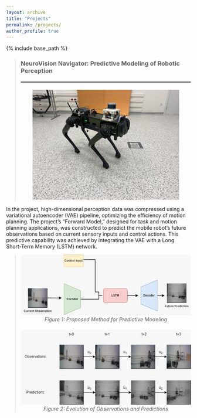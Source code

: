 ```yaml
---
layout: archive
title: "Projects"
permalink: /projects/
author_profile: true
---
```


{% include base_path %}


> ### NeuroVision Navigator: Predictive Modeling of Robotic Perception
> <hr style="border: none; height: 2px; background-color: #333; margin: 20px 0;">
> <p align="center">
>   <img src="https://raw.githubusercontent.com/yuceelege/yuceelege.github.io/master/images/project1.png" alt="Robot Image" width="400" />
> </p>
In the project, high-dimensional perception data was compressed using a variational autoencoder (VAE) pipeline, optimizing the efficiency of motion planning. The project’s ”Forward Model,” designed for task and motion planning applications, was constructed to predict the mobile robot’s future observations based on current sensory inputs and control actions. This predictive capability was achieved by integrating the VAE with a Long Short-Term Memory (LSTM) network.
> <p align="center">
>   <img width="600" alt="Scheme 1" src="https://raw.githubusercontent.com/yuceelege/yuceelege.github.io/master/images/project1-image2.png">
>   <br>
>   <em>Figure 1: Proposed Method for Predictive Modeling</em>
> </p>
> <p align="center" style="margin-top: 20px;">
>   <img width="600" alt="Scheme 2" src="https://raw.githubusercontent.com/yuceelege/yuceelege.github.io/master/images/project1-image1.png">
>   <br>
>   <em>Figure 2: Evolution of Observations and Predictions</em>
> </p>
>
